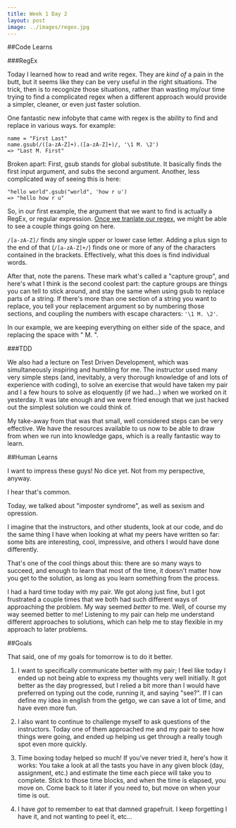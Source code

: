 ```yaml
---
title: Week 1 Day 2
layout: post
image: ../images/regex.jpg
---
```

##Code Learns

###RegEx

Today I learned how to read and write regex. They are *kind of* a pain in the butt, but it seems like they can be very useful in the right situations. The trick, then is to recognize those situations, rather than wasting my/our time trying to find a complicated regex when a different approach would provide a simpler, cleaner, or even just faster solution.

One fantastic new infobyte that came with regex is the ability to find and replace in various ways. for example:

<pre><code>name = "First Last"
name.gsub(/([a-zA-Z]+).([a-zA-Z]+)/, '\1 M. \2') 
=> "Last M. First"</code></pre>

Broken apart: 
First, gsub stands for global substitute. It basically finds the first input argument, and subs the second argument. Another, less complicated way of seeing this is here:

<pre><code>"hello world".gsub("world", 'how r u')
=> "hello how r u"</code></pre>

So, in our first example, the argument that we want to find is actually a RegEx, or regular expression. [Once we tranlate our regex](http://www.rubular.com), we might be able to see a couple things going on here.

<code class = "inline">/[a-zA-Z]/</code> finds any single upper or lower case letter. Adding a plus sign to the end of that (<code class = "inline">/[a-zA-Z]+/</code>) finds one or more of any of the characters contained in the brackets. Effectively, what this does is find individual words.

After that, note the parens. These mark what's called a "capture group", and here's what I think is the second coolest part: the capture groups are things you can tell to stick around, and stay the same when using gsub to replace parts of a string. If there's more than one section of a string you want to replace, you tell your replacement argument so by numbering those sections, and coupling the numbers with escape characters: <code class = "inline">'\1 M. \2'</code>.

In our example, we are keeping everything on either side of the space, and replacing the space with " M. ".

###TDD

We also had a lecture on Test Driven Development, which was simultaneously inspiring and humbling for me. The instructor used many very simple steps (and, inevitably, a very thorough knowledge of and lots of experience with coding), to solve an exercise that would have taken my pair and I a few hours to solve as eloquently (if we had...) when we worked on it yesterday. It was late enough and we were fried enough that we just hacked out the simplest solution we could think of.

My take-away from that was that small, well considered steps can be very effective. We have the resources available to us now to be able to draw from when we run into knowledge gaps, which is a really fantastic way to learn.

##Human Learns

I want to impress these guys! No dice yet. Not from my perspective, anyway.

I hear that's common. 

Today, we talked about "imposter syndrome", as well as sexism and opression.

I imagine that the instructors, and other students, look at our code, and do the same thing I have when looking at what my peers have written so far: some bits are interesting, cool, impressive, and others I would have done differently.

That's one of the cool things about this: there are so many ways to succeed, and enough to learn that most of the time, it doesn't matter how you get to the solution, as long as you learn something from the process.

I had a hard time today with my pair. We got along just fine, but I got frustrated a couple times that we both had such different ways of approaching the problem. My way seemed *better* to me. Well, of course my way seemed better to me! Listening to my pair can help me understand different approaches to solutions, which can help me to stay flexible in my approach to later problems.



##Goals

That said, one of my goals for tomorrow is to do it better.

1. I want to specifically communicate better with my pair; I feel like today I ended up not being able to express my thoughts very well initially. It got better as the day progressed, but I relied a bit more than I would have preferred on typing out the code, running it, and saying "see?". If I can define my idea in english from the getgo, we can save a lot of time, and have even more fun. 

2. I also want to continue to challenge myself to ask questions of the instructors. Today one of them approached me and my pair to see how things were going, and ended up helping us get through a really tough spot even more quickly.

3. Time boxing today helped so much! If you've never tried it, here's how it works: You take a look at all the tasts you have in any given block (day, assignment, etc.) and estimate the time each piece will take you to complete. Stick to those time blocks, and when the time is elapsed, you move on. Come back to it later if you need to, but move on when your time is out.

4. I have *got* to remember to eat that damned grapefruit. I keep forgetting I have it, and not wanting to peel it, etc...